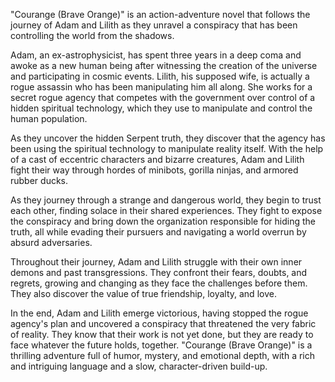 "Courange (Brave Orange)" is an action-adventure novel that follows the journey of Adam and Lilith as they unravel a conspiracy that has been controlling the world from the shadows.

Adam, an ex-astrophysicist, has spent three years in a deep coma and awoke as a new human being after witnessing the creation of the universe and participating in cosmic events. Lilith, his supposed wife, is actually a rogue assassin who has been manipulating him all along. She works for a secret rogue agency that competes with the government over control of a hidden spiritual technology, which they use to manipulate and control the human population.

As they uncover the hidden Serpent truth, they discover that the agency has been using the spiritual technology to manipulate reality itself. With the help of a cast of eccentric characters and bizarre creatures, Adam and Lilith fight their way through hordes of minibots, gorilla ninjas, and armored rubber ducks.

As they journey through a strange and dangerous world, they begin to trust each other, finding solace in their shared experiences. They fight to expose the conspiracy and bring down the organization responsible for hiding the truth, all while evading their pursuers and navigating a world overrun by absurd adversaries.

Throughout their journey, Adam and Lilith struggle with their own inner demons and past transgressions. They confront their fears, doubts, and regrets, growing and changing as they face the challenges before them. They also discover the value of true friendship, loyalty, and love.

In the end, Adam and Lilith emerge victorious, having stopped the rogue agency's plan and uncovered a conspiracy that threatened the very fabric of reality. They know that their work is not yet done, but they are ready to face whatever the future holds, together. "Courange (Brave Orange)" is a thrilling adventure full of humor, mystery, and emotional depth, with a rich and intriguing language and a slow, character-driven build-up.
